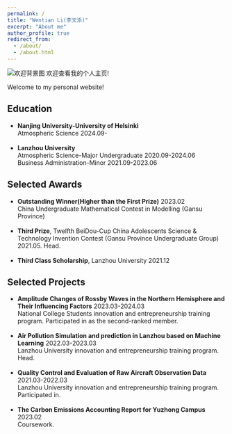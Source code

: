 ```yaml
---
permalink: /
title: "Wentian Li(李文添)"
excerpt: "About me"
author_profile: true
redirect_from: 
  - /about/
  - /about.html
---
```

![欢迎背景图](https://raw.githubusercontent.com/Msaco1/Msaco1.github.io/master/images/欢迎背景图.png)
欢迎查看我的个人主页!

Welcome to my personal website!

Education
------ 
<ul>
  <li><strong>Nanjing University-University of Helsinki</strong></li>
  Atmospheric Science 2024.09-<br><br>
  <li><strong>Lanzhou University</strong></li>
  Atmospheric Science-Major Undergraduate 2020.09-2024.06<br>
  Business Administration-Minor 2021.09-2023.06<br>
</ul>

Selected Awards
------
<ul>
<li><strong>Outstanding Winner(Higher than the First Prize)</strong> 2023.02</li>
China Undergraduate Mathematical Contest in Modelling (Gansu Province)<br><br>
<li><strong>Third Prize</strong>, Twelfth BeiDou-Cup China Adolescents Science & Technology Invention Contest (Gansu Province Undergraduate Group) 2021.05. Head.</li><br>
<li><strong>Third Class Scholarship</strong>, Lanzhou University 2021.12</li>
</ul>

Selected Projects
------
<ul>
<li><strong>Amplitude Changes of Rossby Waves in the Northern Hemisphere and Their Influencing Factors</strong> 2023.03-2024.03</li>
National College Students innovation and entrepreneurship training program. Participated in as the second-ranked member.<br><br>
<li><strong>Air Pollution Simulation and prediction in Lanzhou based on Machine Learning</strong> 2022.03-2023.03</li>
Lanzhou University innovation and entrepreneurship training program. Head.<br><br>
<li><strong>Quality Control and Evaluation of Raw Aircraft Observation Data</strong> 2021.03-2022.03</li>
Lanzhou University innovation and entrepreneurship training program. Participated in.<br><br>
<li><strong>The Carbon Emissions Accounting Report for Yuzhong Campus</strong> 2023.02</li>
Coursework. 
</ul>